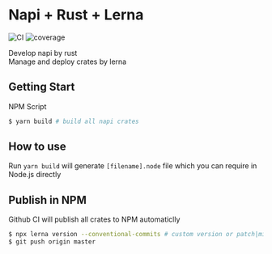 # Napi + Rust + Lerna

![CI](https://github.com/zhangyuang/lerna-napi/workflows/CI/badge.svg)
![coverage](https://codecov.io/gh/zhangyuang/learn-node/graph/badge.svg)

Develop napi by rust  
Manage and deploy crates by lerna

## Getting Start

NPM Script

```bash
$ yarn build # build all napi crates
```

## How to use

Run `yarn build` will generate `[filename].node` file which you can require in Node.js directly

## Publish in NPM

Github CI will publish all crates to NPM automaticlly

```bash
$ npx lerna version --conventional-commits # custom version or patch|minor|major
$ git push origin master
```